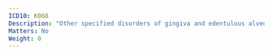```yaml
---
ICD10: K068
Description: "Other specified disorders of gingiva and edentulous alveolar ridge"
Matters: No
Weight: 0
---
```


